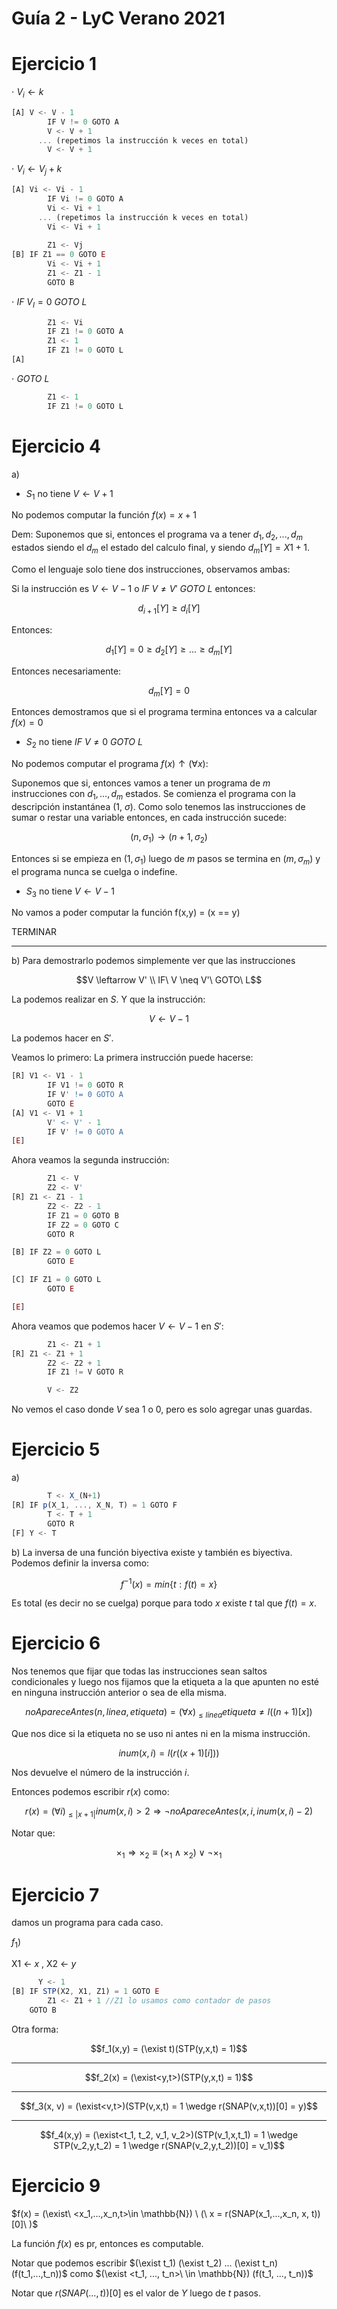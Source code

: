 # Guía 2 - LyC Verano 2021

# Ejercicio 1

$\cdot \ V_i \leftarrow k$

```jsx
[A] V <- V - 1
		IF V != 0 GOTO A
		V <- V + 1
	  ... (repetimos la instrucción k veces en total)
		V <- V + 1
```

$\cdot \ V_i \leftarrow V_j + k$

```jsx
[A] Vi <- Vi - 1
		IF Vi != 0 GOTO A
		Vi <- Vi + 1
	  ... (repetimos la instrucción k veces en total)
		Vi <- Vi + 1
		
		Z1 <- Vj
[B] IF Z1 == 0 GOTO E
		Vi <- Vi + 1
		Z1 <- Z1 - 1
		GOTO B
```

$\cdot \ IF \ V_I = 0 \ GOTO \ L$

```jsx
		Z1 <- Vi
		IF Z1 != 0 GOTO A
		Z1 <- 1
		IF Z1 != 0 GOTO L
[A]
```

$\cdot \ GOTO \ L$

```jsx
		Z1 <- 1
		IF Z1 != 0 GOTO L
```

# Ejercicio 4

a)

- $S_1$ no tiene $V \leftarrow V +1$

No podemos computar la función $f(x) = x+1$

Dem: Suponemos que si, entonces el programa va a tener $d_1, d_2, ..., d_m$ estados siendo el $d_m$ el estado del calculo final, y siendo $d_m[Y] = X1+1$.

Como el lenguaje solo tiene dos instrucciones, observamos ambas:

Si la instrucción es $V \leftarrow V - 1$ o $IF\ V \neq V'\ GOTO\ L$ entonces:

$$d_{i+1}[Y] \geq d_{i}[Y]$$

Entonces:

$$d_{1}[Y] = 0 \geq d_{2}[Y] \geq ... \geq d_{m}[Y]$$

Entonces necesariamente:

$$d_{m}[Y] = 0$$

Entonces demostramos que si el programa termina entonces va a calcular $f(x) = 0$ 

- $S_2$ no tiene $IF\ V \neq 0\ GOTO\ L$

No podemos computar el programa $f(x)\uparrow (\forall x)$:

Suponemos que si, entonces vamos a tener un programa de $m$ instrucciones con $d_1, ..., d_m$ estados. Se comienza el programa con la descripción instantánea (1, $\sigma$). Como solo tenemos las instrucciones de sumar o restar una variable entonces, en cada instrucción sucede:

$$(n,\sigma_1) \rightarrow (n+1, \sigma_2)$$

Entonces si se empieza en $(1,\sigma_1)$ luego de $m$ pasos se termina en $(m,\sigma_m)$ y el programa nunca se cuelga o indefine.

- $S_3$ no tiene $V \leftarrow V - 1$

No vamos a poder computar la función f(x,y) = (x == y)

TERMINAR

---

b) Para demostrarlo podemos simplemente ver que las instrucciones 

$$V \leftarrow V' \\ IF\ V \neq V'\ GOTO\ L$$

La podemos realizar en $S$. Y que la instrucción:

$$V \leftarrow V - 1$$

La podemos hacer en $S'$.

Veamos lo primero: La primera instrucción puede hacerse:

```jsx
[R] V1 <- V1 - 1
		IF V1 != 0 GOTO R
		IF V' != 0 GOTO A
		GOTO E
[A]	V1 <- V1 + 1
		V' <- V' - 1
		IF V' != 0 GOTO A
[E]
```

Ahora veamos la segunda instrucción:

```jsx
		Z1 <- V
		Z2 <- V'
[R]	Z1 <- Z1 - 1
		Z2 <- Z2 - 1
		IF Z1 = 0 GOTO B
		IF Z2 = 0 GOTO C
		GOTO R

[B] IF Z2 = 0 GOTO L
		GOTO E

[C] IF Z1 = 0 GOTO L
		GOTO E

[E]
```

Ahora veamos que podemos hacer $V \leftarrow V - 1$ en $S'$:

```jsx
		Z1 <- Z1 + 1
[R] Z1 <- Z1 + 1
		Z2 <- Z2 + 1
		IF Z1 != V GOTO R

		V <- Z2
```

No vemos el caso donde $V$ sea 1 o 0, pero es solo agregar unas guardas.

# Ejercicio 5

a)

```jsx
		T <- X_(N+1)
[R] IF p(X_1, ..., X_N, T) = 1 GOTO F
		T <- T + 1
		GOTO R
[F] Y <- T
```

b) La inversa de una función biyectiva existe y también es biyectiva. Podemos definir la inversa como:

$$f^{-1}(x) = min\{t:f(t) = x\} $$

Es total (es decir no se cuelga) porque para todo $x$ existe $t$ tal que $f(t) = x$.

# Ejercicio 6

Nos tenemos que fijar que todas las instrucciones sean saltos condicionales y luego nos fijamos que la etiqueta a la que apunten no esté en ninguna instrucción anterior o sea de ella misma.

$$noApareceAntes(n, linea, etiqueta) = (\forall x)_{\leq linea} etiqueta \neq l((n+1)[x])$$

Que nos dice si la etiqueta no se uso ni antes ni en la misma instrucción.  

$$inum(x,i) = l(r((x+1)[i]))$$

Nos devuelve el número de la instrucción $i$.

Entonces podemos escribir $r(x)$ como:

$$r(x) = (\forall i)_{\leq |x+1|} inum(x,i) > 2 \Rightarrow \neg noApareceAntes(x, i, inum(x,i)-2)$$

Notar que:

$$\times_1\Rightarrow\times_2 \equiv (\times_1 \wedge \times_2) \vee \neg\times_1$$

# Ejercicio 7

damos un programa para cada caso.

$f_1$)

X1 ← $x$ , X2 ← $y$

```jsx
	  Y <- 1 
[B] IF STP(X2, X1, Z1) = 1 GOTO E
		Z1 <- Z1 + 1 //Z1 lo usamos como contador de pasos
    GOTO B
```

  Otra forma:

$$f_1(x,y) = (\exist t)(STP(y,x,t) = 1)$$

---

$$f_2(x) = (\exist<y,t>)(STP(y,x,t) = 1)$$

---

$$f_3(x, v) = (\exist<v,t>)(STP(v,x,t) = 1 \wedge r(SNAP(v,x,t))[0] = y)$$

---

$$f_4(x,y) = (\exist<t_1, t_2, v_1, v_2>)(STP(v_1,x,t_1) = 1 \wedge STP(v_2,y,t_2) = 1 \wedge r(SNAP(v_2,y,t_2))[0] = v_1)$$

# Ejercicio 9

$f(x) = (\exist\ <x_1,...,x_n,t>\in \mathbb{N}) \ (\ x = r(SNAP(x_1,...,x_n, x, t))[0]\ )$

La función $f(x)$ es pr, entonces es computable.

Notar que podemos escribir $(\exist t_1) (\exist t_2) ... (\exist t_n) (f(t_1,...,t_n))$ como  $(\exist <t_1, ..., t_n>\ \in \mathbb{N}) (f(t_1, ..., t_n))$

Notar que $r(SNAP(..., t))[0]$ es el valor de $Y$ luego de $t$ pasos.